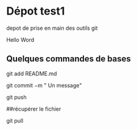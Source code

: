 # Dépot test1
depot de prise en main des outils git

Hello Word

## Quelques commandes de bases 

git add README.md

git commit −m " Un message"

git push

##récupérer le fichier

git pull

